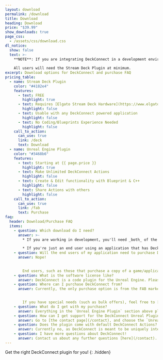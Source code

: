 ```yaml
---
layout: download
permalink: /download
title: Download
heading: Download
price: "$39.99"
show_downloads: true
page_css:
  - /assets/css/download.css
dl_notice: 
  show: false
  text: >-
    **NOTE**: If you are integrating DeckConnect in a development environment such as in your Unreal application/editor, you will need the UE plugin.  
    
    All users will need the Stream Deck Plugin at minimum.
excerpt: Download options for DeckConnect and purchase FAQ
pricing_table:
  - name: Stream Deck Plugin
    color: "#4182e4"
    features:
      - text: FREE
        highlight: true
      - text: Requires [Elgato Stream Deck Hardware](https://www.elgato.com/us/en/s/welcome-to-stream-deck)
        highlight: false
      - text: Usable with any DeckConnect powered application
        highlight: false
      - text: No Coding/Blueprints Experience Needed
        highlight: false
    call_to_action:
      can_use: true
      link: /deck
      text: Download
  - name: Unreal Engine Plugin
    color: "#3468b6"
    features:
      - text: Starting at {{ page.price }}
        highlight: true
      - text: Make Unlimited DeckConnect Actions
        highlight: false
      - text: Create & Edit functionality with Blueprint & C++
        highlight: false
      - text: Share Actions with others
        highlight: false
    call_to_action:
      can_use: true
      link: /fab
      text: Purchase
faq:
  header: Download/Purchase FAQ
  items:
    - question: Which download do I need?
      answer: >- 
        * If you are working in development, you'll need _both_ of the downloads above.

        * If you're just an end user using an application that has DeckConnect, you can just download the Steam Deck plugin.
    - question: Will the end users of my application need to purchase DeckConnect?
      answer: Nope!  
      
      
        End users, such as those that purchase a copy of a game/application from a marketplace, do not need to purchase DeckConnect to use it. They would just need [the free Stream Deck plugin](/deck).
    - question: What is the software license like?
      answer: DeckConnect is a code plugin for the Unreal Engine. Please see the [FAB EULA](https://www.fab.com/eula) (specifically sections 2e, 5a, and 5b) for information about code plugin licenses.
    - question: Where can I purchase DeckConnect from?
      answer: Currently, the only purchase option is from the FAB marketplace. We might expand to other markets in the future. 
      

        If you have special needs (such as bulk offers), feel free to [contact us](/contact).
    - question: What do I get with my purchase?
      answer: Everything in the `Unreal Engine Plugin` section above plus technical support.
    - question: How can I get support for the DeckConnect Unreal Plugin?
      answer: Go to [the contact page](/contact), and choose the `Unreal Plugin Support` option. You will need your FAB Order ID, which you can find from your [Epic account's transactions page](https://www.epicgames.com/account/transactions).
    - question: Does the plugin come with default DeckConnect Actions?
      answer: Currently no, as DeckConnect is meant to be uniquely integrated into an Unreal Application.
    - question: I have more questions about DeckConnect!
      answer: Contact us about any further questions [here](/contact).
---
```


Get the right DeckConnect plugin for you!
{: .hidden}
